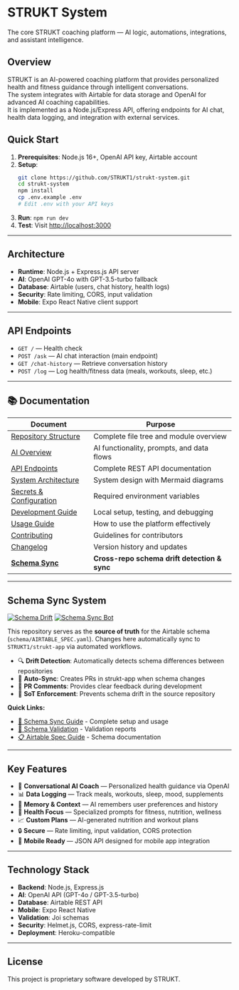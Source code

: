 # STRUKT System

The core STRUKT coaching platform — AI logic, automations, integrations, and assistant intelligence.

## Overview

STRUKT is an AI-powered coaching platform that provides personalized health and fitness guidance through intelligent conversations.  
The system integrates with Airtable for data storage and OpenAI for advanced AI coaching capabilities.  
It is implemented as a Node.js/Express API, offering endpoints for AI chat, health data logging, and integration with external services.

## Quick Start

1. **Prerequisites**: Node.js 16+, OpenAI API key, Airtable account  
2. **Setup**:
   ```bash
   git clone https://github.com/STRUKT1/strukt-system.git
   cd strukt-system
   npm install
   cp .env.example .env
   # Edit .env with your API keys
   ```
3. **Run**: `npm run dev`  
4. **Test**: Visit [http://localhost:3000](http://localhost:3000)

---

## Architecture

- **Runtime**: Node.js + Express.js API server  
- **AI**: OpenAI GPT-4o with GPT-3.5-turbo fallback  
- **Database**: Airtable (users, chat history, health logs)  
- **Security**: Rate limiting, CORS, input validation  
- **Mobile**: Expo React Native client support  

---

## API Endpoints

- `GET /` — Health check  
- `POST /ask` — AI chat interaction (main endpoint)  
- `GET /chat-history` — Retrieve conversation history  
- `POST /log` — Log health/fitness data (meals, workouts, sleep, etc.)  

---

## 📚 Documentation

| Document | Purpose |
|----------|---------|
| [Repository Structure](docs/REPO_STRUCTURE.md) | Complete file tree and module overview |
| [AI Overview](docs/AI_OVERVIEW.md) | AI functionality, prompts, and data flows |
| [API Endpoints](docs/ENDPOINTS.md) | Complete REST API documentation |
| [System Architecture](docs/ARCHITECTURE.md) | System design with Mermaid diagrams |
| [Secrets & Configuration](docs/SECRETS.md) | Required environment variables |
| [Development Guide](docs/DEVELOPMENT.md) | Local setup, testing, and debugging |
| [Usage Guide](docs/USAGE.md) | How to use the platform effectively |
| [Contributing](docs/CONTRIBUTING.md) | Guidelines for contributors |
| [Changelog](docs/CHANGELOG.md) | Version history and updates |
| [**Schema Sync**](docs/SCHEMA_SYNC.md) | **Cross-repo schema drift detection & sync** |

---

## Schema Sync System

[![Schema Drift](https://github.com/STRUKT1/strukt-system/actions/workflows/schema-drift.yml/badge.svg)](https://github.com/STRUKT1/strukt-system/actions/workflows/schema-drift.yml)
[![Schema Sync Bot](https://github.com/STRUKT1/strukt-system/actions/workflows/schema-sync-bot.yml/badge.svg)](https://github.com/STRUKT1/strukt-system/actions/workflows/schema-sync-bot.yml)

This repository serves as the **source of truth** for the Airtable schema (`schema/AIRTABLE_SPEC.yaml`). Changes here automatically sync to `STRUKT1/strukt-app` via automated workflows.

- 🔍 **Drift Detection**: Automatically detects schema differences between repositories
- 🤖 **Auto-Sync**: Creates PRs in strukt-app when schema changes
- 📝 **PR Comments**: Provides clear feedback during development
- 🚨 **SoT Enforcement**: Prevents schema drift in the source repository

**Quick Links:**
- [📖 Schema Sync Guide](docs/SCHEMA_SYNC.md) - Complete setup and usage
- [🔧 Schema Validation](docs/SCHEMA_SYNC_VALIDATION.md) - Validation reports
- [📋 Airtable Spec Guide](docs/AIRTABLE_SPEC_README.md) - Schema documentation

---

## Key Features

- 🤖 **Conversational AI Coach** — Personalized health guidance via OpenAI  
- 📊 **Data Logging** — Track meals, workouts, sleep, mood, supplements  
- 🧠 **Memory & Context** — AI remembers user preferences and history  
- 🏥 **Health Focus** — Specialized prompts for fitness, nutrition, wellness  
- 📈 **Custom Plans** — AI-generated nutrition and workout plans  
- 🔒 **Secure** — Rate limiting, input validation, CORS protection  
- 📱 **Mobile Ready** — JSON API designed for mobile app integration  

---

## Technology Stack

- **Backend**: Node.js, Express.js  
- **AI**: OpenAI API (GPT-4o / GPT-3.5-turbo)  
- **Database**: Airtable REST API  
- **Mobile**: Expo React Native  
- **Validation**: Joi schemas  
- **Security**: Helmet.js, CORS, express-rate-limit  
- **Deployment**: Heroku-compatible  

---

## License

This project is proprietary software developed by STRUKT.